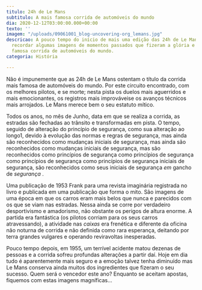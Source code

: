 ```yaml
---
titulo: 24h de Le Mans
subtitulo: A mais famosa corrida de automóveis do mundo
dia: 2020-12-12T03:00:00.000+00:00
texto: ''
imagem: "/uploads/09061001_blog-uncovering-org_lemans.jpg"
descricao: A pouco tempo do início de mais uma edição das 24h de Le Mans é tempo de
  recordar algumas imagens de momentos passados que fizeram a glória e o mito da mais
  famosa corrida de automóveis do mundo.
categoria: História

---
```

Não é impunemente que as 24h de Le Mans ostentam o título da corrida mais famosa de automóveis do mundo. Por este circuito encontrado, com os melhores pilotos, e se morte; nesta pista os duelos mais aguerridos e mais emocionantes, os registros mais improváveis​​e os avanços técnicos mais arrojados. Le Mans merece bem o seu estatuto mítico.

Todos os anos, no mês de Junho, data em que se realiza a corrida, as estradas são fechadas ao trânsito e transformadas em pista. O tempo, seguido de alteração do princípio de segurança, como sua alteração ao longo1, devido à evolução das normas e regras de segurança, mas ainda são reconhecidos como mudanças iniciais de segurança, mas ainda são reconhecidos como mudanças iniciais de segurança, mas são reconhecidos como princípios de segurança como princípios de segurança como princípios de segurança como princípios de segurança iniciais de segurança, são reconhecidos como seus iniciais de segurança _em_ gancho de _segurança_ .

Uma publicação de 1953 Frank para uma revista imaginária registrada no livro e publicada em uma publicação que forma o mito. São imagens de uma época em que os carros eram mais belos que nunca e parecidos com os que se viam nas estradas. Nessa ainda se corre por verdadeiro desportivismo e amadorismo, não obstante os perigos de altura enorme. A partida era fantástica (os pilotos corriam para os seus carros atravessando), a atividade nas _caixas_ era frenética e diferente da oficina não noturna de corrida e não definida como rara esperança, deitando por terra grandes vulgares e operando reviravoltas inesperadas.

Pouco tempo depois, em 1955, um terrível acidente matou dezenas de pessoas e a corrida sofreu profundas alterações a partir daí. Hoje em dia tudo é aparentemente mais seguro e a emoção talvez tenha diminuído mas Le Mans conserva ainda muitos dos ingredientes que fizeram o seu sucesso. Quem será o vencedor este ano? Enquanto se aceitam apostas, fiquemos com estas imagens magníficas...